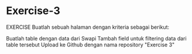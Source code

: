 # Exercise-3
EXERCISE
Buatlah sebuah halaman dengan kriteria sebagai berikut:

Buatlah table dengan data dari Swapi
Tambah field untuk filtering data dari table tersebut
Upload ke Github dengan nama repository "Exercise 3"
